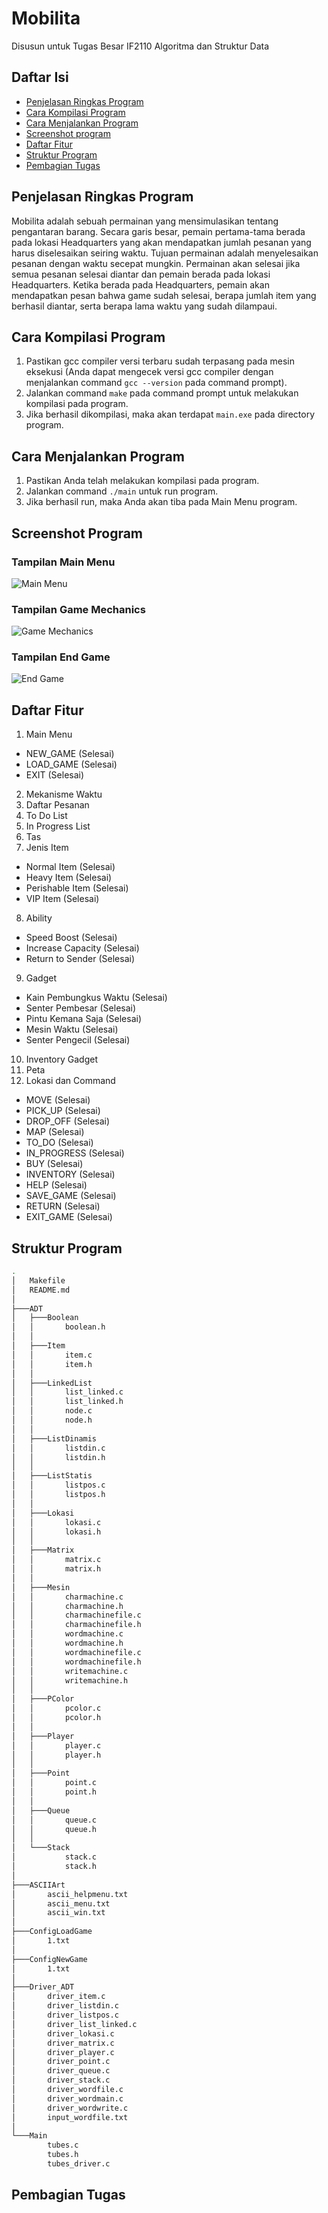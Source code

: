 # Mobilita
Disusun untuk Tugas Besar IF2110 Algoritma dan Struktur Data

## Daftar Isi
* [Penjelasan Ringkas Program](#penjelasan-ringkas-program)
* [Cara Kompilasi Program](#cara-kompilasi-program)
* [Cara Menjalankan Program](#cara-menjalankan-program)
* [Screenshot program](#screenshot-program)
* [Daftar Fitur](#daftar-fitur)
* [Struktur Program](#struktur-program)
* [Pembagian Tugas](#pembagian-tugas)

## Penjelasan Ringkas Program
Mobilita adalah sebuah permainan yang mensimulasikan tentang pengantaran barang. Secara garis besar, pemain pertama-tama berada pada lokasi Headquarters yang akan mendapatkan jumlah pesanan yang harus diselesaikan seiring waktu. Tujuan permainan  adalah menyelesaikan pesanan dengan waktu secepat mungkin. Permainan akan selesai jika semua pesanan selesai diantar dan pemain berada pada lokasi Headquarters. Ketika berada pada Headquarters, pemain akan mendapatkan pesan bahwa game sudah selesai, berapa jumlah item yang berhasil diantar, serta berapa lama waktu yang sudah dilampaui.

## Cara Kompilasi Program
1. Pastikan gcc compiler versi terbaru sudah terpasang pada mesin eksekusi (Anda dapat mengecek versi gcc compiler dengan menjalankan command `gcc --version` pada command prompt).
2. Jalankan command `make` pada command prompt untuk melakukan kompilasi pada program.
3. Jika berhasil dikompilasi, maka akan terdapat `main.exe` pada directory program.

## Cara Menjalankan Program
1. Pastikan Anda telah melakukan kompilasi pada program.
2. Jalankan command `./main` untuk run program.
3. Jika berhasil run, maka Anda akan tiba pada Main Menu program.

## Screenshot Program
### Tampilan Main Menu
![Main Menu](./Screenshot/1.jpg)
### Tampilan Game Mechanics
![Game Mechanics](./Screenshot/2.jpg)
### Tampilan End Game
![End Game](./Screenshot/3.jpg)

## Daftar Fitur
1. Main Menu
* NEW_GAME (Selesai)
* LOAD_GAME (Selesai)
* EXIT (Selesai)
2. Mekanisme Waktu
3. Daftar Pesanan
4. To Do List
5. In Progress List
6. Tas
7. Jenis Item
* Normal Item (Selesai)
* Heavy Item (Selesai)
* Perishable Item (Selesai)
* VIP Item (Selesai)
8. Ability
* Speed Boost (Selesai)
* Increase Capacity (Selesai)
* Return to Sender (Selesai)
9. Gadget
* Kain Pembungkus Waktu (Selesai)
* Senter Pembesar (Selesai)
* Pintu Kemana Saja (Selesai)
* Mesin Waktu (Selesai)
* Senter Pengecil (Selesai)
10. Inventory Gadget
11. Peta
12. Lokasi dan Command
* MOVE (Selesai)
* PICK_UP (Selesai)
* DROP_OFF (Selesai)
* MAP (Selesai)
* TO_DO (Selesai)
* IN_PROGRESS (Selesai)
* BUY (Selesai)
* INVENTORY (Selesai)
* HELP (Selesai)
* SAVE_GAME (Selesai)
* RETURN (Selesai)
* EXIT_GAME (Selesai)

## Struktur Program
```bash
.
│   Makefile
│   README.md
│       
├───ADT
│   ├───Boolean
│   │       boolean.h
│   │       
│   ├───Item
│   │       item.c
│   │       item.h
│   │       
│   ├───LinkedList
│   │       list_linked.c
│   │       list_linked.h
│   │       node.c
│   │       node.h
│   │       
│   ├───ListDinamis
│   │       listdin.c
│   │       listdin.h
│   │       
│   ├───ListStatis
│   │       listpos.c
│   │       listpos.h
│   │       
│   ├───Lokasi
│   │       lokasi.c
│   │       lokasi.h
│   │       
│   ├───Matrix
│   │       matrix.c
│   │       matrix.h
│   │       
│   ├───Mesin
│   │       charmachine.c
│   │       charmachine.h
│   │       charmachinefile.c
│   │       charmachinefile.h
│   │       wordmachine.c
│   │       wordmachine.h
│   │       wordmachinefile.c
│   │       wordmachinefile.h
│   │       writemachine.c
│   │       writemachine.h
│   │       
│   ├───PColor
│   │       pcolor.c
│   │       pcolor.h
│   │       
│   ├───Player
│   │       player.c
│   │       player.h
│   │       
│   ├───Point
│   │       point.c
│   │       point.h
│   │       
│   ├───Queue
│   │       queue.c
│   │       queue.h
│   │       
│   └───Stack
│           stack.c
│           stack.h
│           
├───ASCIIArt
│       ascii_helpmenu.txt
│       ascii_menu.txt
│       ascii_win.txt
│       
├───ConfigLoadGame
│       1.txt
│       
├───ConfigNewGame
│       1.txt
│       
├───Driver_ADT
│       driver_item.c
│       driver_listdin.c
│       driver_listpos.c
│       driver_list_linked.c
│       driver_lokasi.c
│       driver_matrix.c
│       driver_player.c
│       driver_point.c
│       driver_queue.c
│       driver_stack.c
│       driver_wordfile.c
│       driver_wordmain.c
│       driver_wordwrite.c
│       input_wordfile.txt
│       
└───Main
        tubes.c
        tubes.h
        tubes_driver.c
```

## Pembagian Tugas